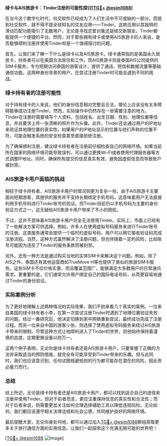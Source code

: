 **绿卡与AIS旅游卡：Tinder注册的可能性探讨[[TG💪+ @esim1088](https://t.me/s/esim1088)]**

在当今这个数字化时代，社交软件已经成为了人们生活中不可或缺的一部分。而提到社交软件，就不得不提全球知名的交友应用——Tinder。这款应用以其独特的滑动匹配功能吸引了无数用户，无论是寻找恋爱对象还是结交新朋友，Tinder都能提供一个便捷的平台。然而，对于那些拥有绿卡或使用AIS旅游卡的人来说，是否能够顺利注册并使用Tinder却是一个值得探讨的问题。

首先，让我们来了解一下什么是绿卡以及AIS旅游卡。绿卡通常指的是美国永久居民卡，持有者可以在美国合法居住和工作。而AIS旅游卡则是泰国AIS公司提供的SIM卡服务，专为短期访问泰国的游客设计，提供了通话、短信和数据流量等基础通信功能。这两种身份背景的用户，在尝试注册Tinder时可能会遇到不同的挑战。

### 绿卡持有者的注册可能性

对于持有绿卡的人来说，他们的身份信息相对完整且合法，理论上应该没有太多障碍能够成功注册Tinder。然而，实际操作中仍然存在一些需要注意的地方。Tinder在注册时需要填写个人资料，包括姓名、出生日期、性别、地理位置等信息，并且要求上传一张清晰的照片作为头像。此外，Tinder还会通过用户的IP地址来验证其地理位置的真实性。如果用户的IP地址显示的位置与他们声称的位置不符，可能会触发系统的安全检查甚至直接拒绝注册。

为了确保顺利注册，建议绿卡持有者在注册前仔细检查自己的网络环境。如果当前所在国家的网络环境可能导致误判，可以通过更换Wi-Fi或者使用代理服务器等方式调整IP地址。同时，确保所有提交的信息真实有效，避免因虚假信息而导致账户被封禁。

### AIS旅游卡用户面临的挑战

相较于绿卡持有者，AIS旅游卡用户的情况则更为复杂一些。由于AIS旅游卡主要面向短期游客，其提供的服务并不支持长期绑定手机号码，这意味着用户无法直接利用手机号码进行Tinder账号的验证。而Tinder目前仍以手机号码为主要的身份验证方式之一，这无疑给AIS旅游卡用户带来了不小的困扰。

不过，这并不意味着AIS旅游卡用户完全无法使用Tinder。实际上，市面上已经有了一些解决方案可供选择。例如，许多人在使用虚拟号码服务来进行Tinder账号的注册。这类服务通常会提供一个临时的虚拟号码，用户可以用它接收验证码完成注册流程。当然，这种方式虽然解决了注册问题，但也伴随着一定的风险，比如账号可能因为违反了Tinder的服务条款而被封禁。

另外，还有一种方法是通过购买当地的实体SIM卡来解决这个问题。例如，除了AIS之外，泰国还有其他运营商如TrueMove H等也提供了类似的旅游SIM卡服务。这些SIM卡不仅价格实惠，而且覆盖范围广，能够满足大多数用户的日常通讯需求。更重要的是，它们通常允许用户绑定自己的国际电话号码，从而更容易地通过Tinder的身份验证。

### 实际案例分析

为了更好地理解上述两种情况的实际效果，我们不妨来看几个真实的案例。一位来自美国的绿卡持有者小李，在第一次尝试注册Tinder时遇到了地理位置验证失败的问题。经过一番研究后，他决定切换到家中网络重新尝试，最终成功完成了注册过程。而另一位来自中国的游客小张，则选择了使用虚拟号码服务来绕过AIS旅游卡带来的限制。尽管这种方式让他顺利进入了Tinder的世界，但他始终保持着谨慎的态度，定期更换设备以防万一。

这两个例子表明，无论你是绿卡持有者还是AIS旅游卡用户，只要掌握了正确的方法并采取适当的预防措施，就完全有可能享受到Tinder带来的乐趣。但与此同时，我们也应该意识到，任何试图规避规则的行为都可能存在潜在的风险，因此务必量力而行。

### 总结

综上所述，无论是绿卡持有者还是AIS旅游卡用户，都可以找到适合自己的途径来注册并使用Tinder。但对于前者而言，更应注重保持信息的真实性和合法性；而对于后者来说，则需要更加关注如何合理选择辅助工具以降低违规风险。无论如何，我们都应该遵守相关法律法规和社会公德，共同维护良好的网络环境。

最后提醒大家，无论你身处何地，都可以通过加入[TG💪+ @esim1088](https://t.me/s/esim1088)群组获取更多关于旅行通信方面的实用信息。让我们一起探索这个充满无限可能的世界吧！

[[TG💪+ @esim1088](https://t.me/s/esim1088) ![Image](https://i.postimg.cc/4NQfJmqS/Snipaste-2025-05-13-00-14-12.png)]